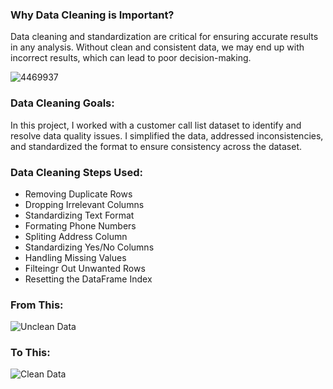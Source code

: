 ### Why Data Cleaning is Important?
Data cleaning and standardization are critical for ensuring accurate results in any analysis. Without clean and consistent data, we may end up with incorrect results, which can lead to poor decision-making.

![4469937](https://github.com/user-attachments/assets/7ee847d7-dd3d-4721-a279-b06e1c916661)

### Data Cleaning Goals:
In this project, I worked with a customer call list dataset to identify and resolve data quality issues. I simplified the data, addressed inconsistencies, and standardized the format to ensure consistency across the dataset.

### Data Cleaning Steps Used:

- Removing Duplicate Rows
- Dropping Irrelevant Columns
- Standardizing Text Format
- Formating Phone Numbers
- Spliting Address Column
- Standardizing Yes/No Columns
- Handling Missing Values
- Filteingr Out Unwanted Rows
- Resetting the DataFrame Index

### From This:
![Unclean Data](https://github.com/user-attachments/assets/d5d6b287-4ad7-484a-8c1c-3f1073df92d0)

### To This:
![Clean Data](https://github.com/user-attachments/assets/c2e6345d-4016-4294-9b8c-5dade22fa6d1)


